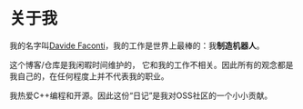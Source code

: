# 关于我

我的名字叫[Davide Faconti](https://twitter.com/facontidavide)，我的工作是世界上最棒的：我**制造机器人**。
  
这个博客/仓库是我闲暇时间维护的， 它和我的工作不相关。因此所有的观念都是我自己的，在任何程度上并不代表我的职业。

我热爱C++编程和开源。因此这份“日记”是我对OSS社区的一个小小贡献。